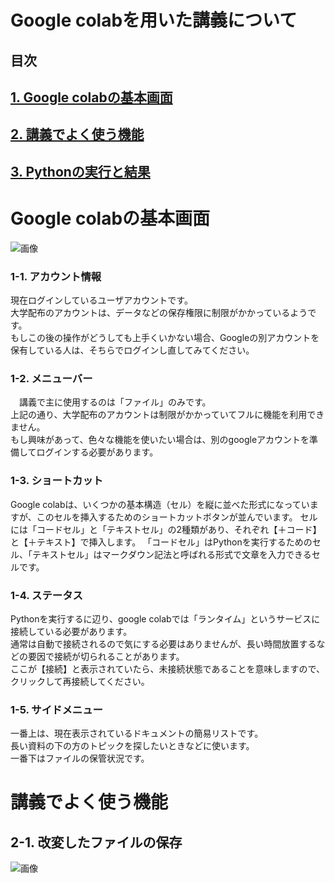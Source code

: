 # Google colabを用いた講義について

## 目次
## [1. Google colabの基本画面](#Google-colabの基本画面)
## [2. 講義でよく使う機能](#講義でよく使う機能)
## [3. Pythonの実行と結果](#Pythonの実行と結果)

# Google colabの基本画面
![画像](https://user-images.githubusercontent.com/25998652/82879273-ae27f400-9f77-11ea-9af9-83933e6acb48.png "Colabの基本画面") 
  
  ### 1-1. アカウント情報
  現在ログインしているユーザアカウントです。  
  大学配布のアカウントは、データなどの保存権限に制限がかかっているようです。  
  もしこの後の操作がどうしても上手くいかない場合、Googleの別アカウントを保有している人は、そちらでログインし直してみてください。
    
  ### 1-2. メニューバー
　講義で主に使用するのは「ファイル」のみです。  
  上記の通り、大学配布のアカウントは制限がかかっていてフルに機能を利用できません。  
  もし興味があって、色々な機能を使いたい場合は、別のgoogleアカウントを準備してログインする必要があります。

  ### 1-3. ショートカット
  Google colabは、いくつかの基本構造（セル）を縦に並べた形式になっていますが、このセルを挿入するためのショートカットボタンが並んでいます。
  セルには「コードセル」と「テキストセル」の2種類があり、それぞれ【＋コード】と【＋テキスト】で挿入します。
  「コードセル」はPythonを実行するためのセル、「テキストセル」はマークダウン記法と呼ばれる形式で文章を入力できるセルです。

  ### 1-4. ステータス
  Pythonを実行するに辺り、google colabでは「ランタイム」というサービスに接続している必要があります。  
  通常は自動で接続されるので気にする必要はありませんが、長い時間放置するなどの要因で接続が切られることがあります。  
  ここが【接続】と表示されていたら、未接続状態であることを意味しますので、クリックして再接続してください。

  ### 1-5. サイドメニュー
  一番上は、現在表示されているドキュメントの簡易リストです。  
  長い資料の下の方のトピックを探したいときなどに使います。  
  一番下はファイルの保管状況です。  


# 講義でよく使う機能
  ## 2-1. 改変したファイルの保存
  ![画像](https://user-images.githubusercontent.com/25998652/82880921-ff38e780-9f79-11ea-839c-7e9ce0f76039.png "ファイルの保存画面") 
  

